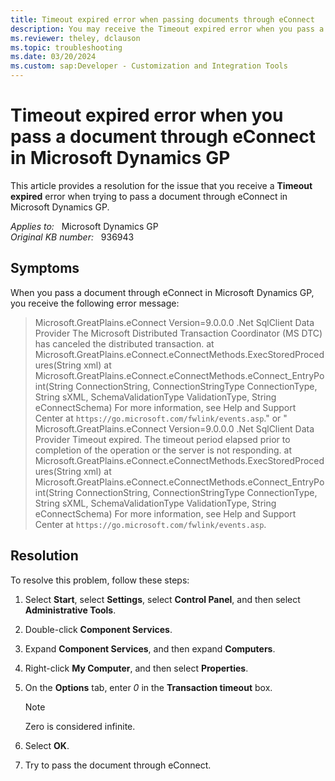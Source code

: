 ```yaml
---
title: Timeout expired error when passing documents through eConnect
description: You may receive the Timeout expired error when you pass a document through eConnect in Microsoft Dynamics GP. Provides a resolution.
ms.reviewer: theley, dclauson
ms.topic: troubleshooting
ms.date: 03/20/2024
ms.custom: sap:Developer - Customization and Integration Tools
---
```

# Timeout expired error when you pass a document through eConnect in Microsoft Dynamics GP

This article provides a resolution for the issue that you receive a **Timeout expired** error when trying to pass a document through eConnect in Microsoft Dynamics GP.

_Applies to:_ &nbsp; Microsoft Dynamics GP  
_Original KB number:_ &nbsp; 936943

## Symptoms

When you pass a document through eConnect in Microsoft Dynamics GP, you receive the following error message:

> Microsoft.GreatPlains.eConnect Version=9.0.0.0 .Net SqlClient Data Provider The Microsoft Distributed Transaction Coordinator (MS DTC) has canceled the distributed transaction. at Microsoft.GreatPlains.eConnect.eConnectMethods.ExecStoredProcedures(String xml) at Microsoft.GreatPlains.eConnect.eConnectMethods.eConnect_EntryPoint(String ConnectionString, ConnectionStringType ConnectionType, String sXML, SchemaValidationType ValidationType, String eConnectSchema) For more information, see Help and Support Center at `https://go.microsoft.com/fwlink/events.asp`." or " Microsoft.GreatPlains.eConnect Version=9.0.0.0 .Net SqlClient Data Provider Timeout expired. The timeout period elapsed prior to completion of the operation or the server is not responding. at Microsoft.GreatPlains.eConnect.eConnectMethods.ExecStoredProcedures(String xml) at Microsoft.GreatPlains.eConnect.eConnectMethods.eConnect_EntryPoint(String ConnectionString, ConnectionStringType ConnectionType, String sXML, SchemaValidationType ValidationType, String eConnectSchema) For more information, see Help and Support Center at `https://go.microsoft.com/fwlink/events.asp`.

## Resolution

To resolve this problem, follow these steps:

1. Select **Start**, select **Settings**, select **Control Panel**, and then select **Administrative Tools**.
2. Double-click **Component Services**.
3. Expand **Component Services**, and then expand **Computers**.
4. Right-click **My Computer**, and then select **Properties**.
5. On the **Options** tab, enter *0* in the **Transaction timeout** box.

   > [!NOTE]
   > Zero is considered infinite.
6. Select **OK**.
7. Try to pass the document through eConnect.
